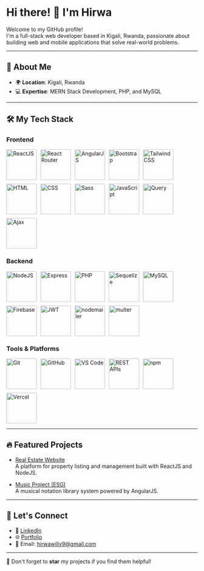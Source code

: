 # Hi there! 👋 I'm Hirwa  

Welcome to my GitHub profile!  
I'm a full-stack web developer based in Kigali, Rwanda, passionate about building web and mobile applications that solve real-world problems.  

---

## 🌟 About Me  

- 🌍 **Location**: Kigali, Rwanda  
- 💻 **Expertise**: MERN Stack Development, PHP, and MySQL  

---

## 🛠️ My Tech Stack  
### Frontend  
<div style="display: flex; flex-wrap: wrap; gap: 10px;">
  <img src="https://cdn.jsdelivr.net/npm/simple-icons@v6/icons/react.svg" alt="ReactJS" style="width: 5rem; height: 5rem;">
  <img src="https://cdn.jsdelivr.net/npm/simple-icons@v6/icons/reactrouter.svg" alt="React Router" style="width: 5rem; height: 5rem;">
  <img src="https://cdn.jsdelivr.net/npm/simple-icons@v6/icons/angular.svg" alt="AngularJS" style="width: 5rem; height: 5rem;">
  <img src="https://cdn.jsdelivr.net/npm/simple-icons@v6/icons/bootstrap.svg" alt="Bootstrap" style="width: 5rem; height: 5rem;">
  <img src="https://cdn.jsdelivr.net/npm/simple-icons@v6/icons/tailwindcss.svg" alt="TailwindCSS" style="width: 5rem; height: 5rem;">
  <img src="https://cdn.jsdelivr.net/npm/simple-icons@v6/icons/html5.svg" alt="HTML" style="width: 5rem; height: 5rem;">
  <img src="https://cdn.jsdelivr.net/npm/simple-icons@v6/icons/css3.svg" alt="CSS" style="width: 5rem; height: 5rem;">
  <img src="https://cdn.jsdelivr.net/npm/simple-icons@v6/icons/sass.svg" alt="Sass" style="width: 5rem; height: 5rem;">
  <img src="https://cdn.jsdelivr.net/npm/simple-icons@v6/icons/javascript.svg" alt="JavaScript" style="width: 5rem; height: 5rem;">
  <img src="https://cdn.jsdelivr.net/npm/simple-icons@v6/icons/jquery.svg" alt="jQuery" style="width: 5rem; height: 5rem;">
  <img src="https://cdn.jsdelivr.net/npm/simple-icons@v6/icons/ajax.svg" alt="Ajax" style="width: 5rem; height: 5rem;">
</div>


### Backend  
<div style="display: flex; flex-wrap: wrap; gap: 10px;">
  <img src="https://cdn.jsdelivr.net/npm/simple-icons@v6/icons/node-dot-js.svg" alt="NodeJS" style="width: 5rem; height: 5rem;">
  <img src="https://cdn.jsdelivr.net/npm/simple-icons@v6/icons/express.svg" alt="Express" style="width: 5rem; height: 5rem;">
  <img src="https://cdn.jsdelivr.net/npm/simple-icons@v6/icons/php.svg" alt="PHP" style="width: 5rem; height: 5rem;">
  <img src="https://cdn.jsdelivr.net/npm/simple-icons@v6/icons/sequelize.svg" alt="Sequelize" style="width: 5rem; height: 5rem;">
  <img src="https://cdn.jsdelivr.net/npm/simple-icons@v6/icons/mysql.svg" alt="MySQL" style="width: 5rem; height: 5rem;">
  <img src="https://cdn.jsdelivr.net/npm/simple-icons@v6/icons/firebase.svg" alt="Firebase" style="width: 5rem; height: 5rem;">
  <img src="https://cdn.jsdelivr.net/npm/simple-icons@v6/icons/jsonwebtokens.svg" alt="JWT" style="width: 5rem; height: 5rem;">
  <img src="https://cdn.jsdelivr.net/npm/simple-icons@v6/icons/nodemailer.svg" alt="nodemailer" style="width: 5rem; height: 5rem;">
  <img src="https://cdn.jsdelivr.net/npm/simple-icons@v6/icons/multer.svg" alt="multer" style="width: 5rem; height: 5rem;">
</div>

### Tools & Platforms  
<div style="display: flex; flex-wrap: wrap; gap: 10px;">
  <img src="https://cdn.jsdelivr.net/npm/simple-icons@v6/icons/git.svg" alt="Git" style="width: 5rem; height: 5rem;">
  <img src="https://cdn.jsdelivr.net/npm/simple-icons@v6/icons/github.svg" alt="GitHub" style="width: 5rem; height: 5rem;">
  <img src="https://cdn.jsdelivr.net/npm/simple-icons@v6/icons/visualstudiocode.svg" alt="VS Code" style="width: 5rem; height: 5rem;">
  <img src="https://cdn.jsdelivr.net/npm/simple-icons@v6/icons/postman.svg" alt="REST APIs" style="width: 5rem; height: 5rem;">
  <img src="https://cdn.jsdelivr.net/npm/simple-icons@v6/icons/npm.svg" alt="npm" style="width: 5rem; height: 5rem;">
  <img src="https://cdn.jsdelivr.net/npm/simple-icons@v6/icons/vercel.svg" alt="Vercel" style="width: 5rem; height: 5rem;">
</div>

---

## 🔥 Featured Projects  

- [Real Estate Website](https://github.com/Hirwa9/sam-real-estate)  
  A platform for property listing and management built with ReactJS and NodeJS.  

- [Music Project (ESG)](https://esgrprwanda.com/esgrp/Services/CHM_Songs)  
  A musical notation library system powered by AngularJS.  

---

## 📨 Let's Connect  

- 💼 [LinkedIn](https://www.linkedin.com/in/hirwa-cyuzuzo-willy-94159427b/)  
- 🌐 [Portfolio](https://hirwa9.github.io/)  
- 📧 Email: hirwawilly9@gmail.com  

---  

🌟 Don't forget to **star** my projects if you find them helpful!
